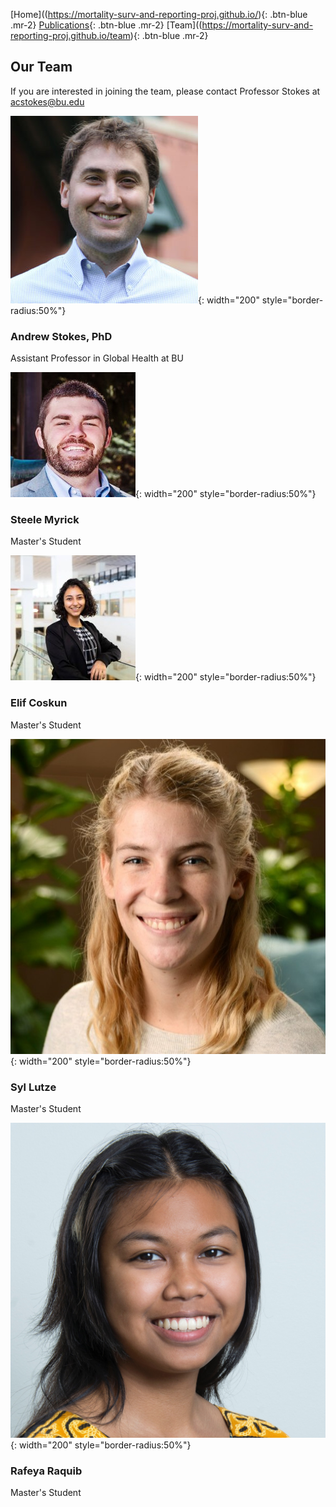 [Home]((https://mortality-surv-and-reporting-proj.github.io/){: .btn-blue .mr-2} 
[Publications](http://www.google.com){: .btn-blue .mr-2} 
[Team]((https://mortality-surv-and-reporting-proj.github.io/team){: .btn-blue .mr-2} 

## Our Team 
If you are interested in joining the team, please contact Professor Stokes at acstokes@bu.edu 

![Stokes Photo](Photos/Stokes.jpg){: width="200" style="border-radius:50%"}
### Andrew Stokes, PhD
Assistant Professor in Global Health at BU 

![Steele Photo](Photos/Steele.jpeg){: width="200" style="border-radius:50%"}
### Steele Myrick
Master's Student

![Elif Photo](Photos/Elif.jpeg){: width="200" style="border-radius:50%"}
### Elif Coskun
Master's Student 

![Syl Photo](Photos/Syl.jpeg){: width="200" style="border-radius:50%"}
### Syl Lutze
Master's Student

![Rafeya Photo](Photos/Rafeya.jpeg){: width="200" style="border-radius:50%"}
### Rafeya Raquib 
Master's Student 